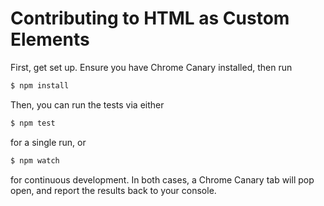 # Contributing to HTML as Custom Elements

First, get set up. Ensure you have Chrome Canary installed, then run

```bash
$ npm install
```

Then, you can run the tests via either

```bash
$ npm test
```

for a single run, or

```bash
$ npm watch
```

for continuous development. In both cases, a Chrome Canary tab will pop open, and report the results back to your console.
